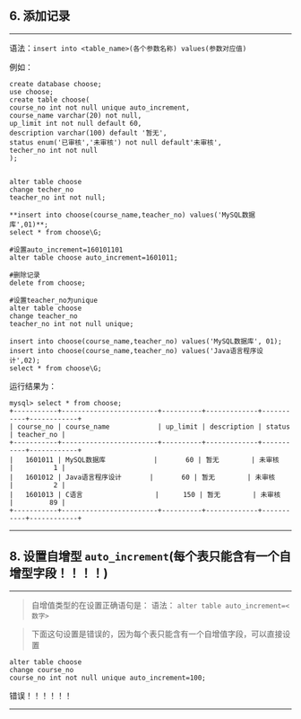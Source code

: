 ## 6. 添加记录
------------------------
语法：`insert into <table_name>(各个参数名称) values(参数对应值)`

例如：


```
create database choose;
use choose;
create table choose(
course_no int not null unique auto_increment,
course_name varchar(20) not null,
up_limit int not null default 60,
description varchar(100) default '暂无',
status enum('已审核','未审核') not null default'未审核',
techer_no int not null
);


alter table choose 
change techer_no 
teacher_no int not null;

**insert into choose(course_name,teacher_no) values('MySQL数据库',01)**;
select * from choose\G;

#设置auto_increment=160101101
alter table choose auto_increment=1601011;

#删除记录
delete from choose;

#设置teacher_no为unique
alter table choose 
change teacher_no
teacher_no int not null unique;

insert into choose(course_name,teacher_no) values('MySQL数据库', 01);
insert into choose(course_name,teacher_no) values('Java语言程序设计',02);
select * from choose\G;
```

运行结果为：

```
mysql> select * from choose;
+-----------+------------------------+----------+-------------+-----------+------------+
| course_no | course_name            | up_limit | description | status    | teacher_no |
+-----------+------------------------+----------+-------------+-----------+------------+
|   1601011 | MySQL数据库            |       60 | 暂无        | 未审核    |          1 |
|   1601012 | Java语言程序设计       |       60 | 暂无        | 未审核    |          2 |
|   1601013 | C语言                  |      150 | 暂无        | 未审核    |         89 |
+-----------+------------------------+----------+-------------+-----------+------------+
```
----------------------------

## 8. 设置自增型 `auto_increment`(每个表只能含有一个自增型字段！！！！)
-------------------------------
> 自增值类型的在设置正确语句是：
语法： `alter table auto_increment=<数字>`

> 下面这句设置是错误的，因为每个表只能含有一个自增值字段，可以直接设置

```
alter table choose
change course_no
course_no int not null unique auto_increment=100;
```
错误！！！！！！


----------------

